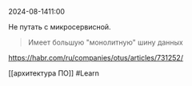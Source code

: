  2024-08-1411:00

Не путать с микросервисной. 
>Имеет большую "монолитную" шину данных

https://habr.com/ru/companies/otus/articles/731252/

[[архитектура ПО]]
#Learn